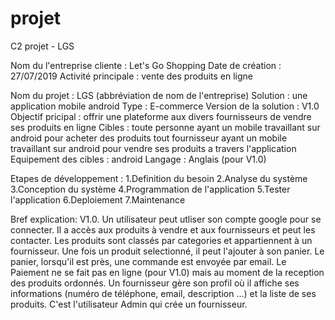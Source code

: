 # projet
C2 projet - LGS

Nom du l'entreprise cliente : Let's Go Shopping
Date de création       		: 27/07/2019
Activité principale    		: vente des produits en ligne

Nom du projet          		: LGS (abbréviation de nom de l'entreprise)
Solution               		: une application mobile android
Type                   		: E-commerce
Version de la solution 		: V1.0
Objectif pricipal      		: offrir une plateforme aux divers fournisseurs de vendre ses produits en ligne
Cibles                 		: toute personne ayant un mobile travaillant sur android pour acheter des produits
							  tout fournisseur ayant un mobile travaillant sur android pour vendre ses produits a travers l'application
Equipement des cibles  		: android
Langage                		: Anglais (pour V1.0)

Etapes de développement		: 1.Definition du besoin
							  2.Analyse du système
						      3.Conception du système
						      4.Programmation de l'application
						      5.Tester l'application
						      6.Deploiement
						      7.Maintenance

Bref explication: V1.0.
Un utilisateur peut utliser son compte google pour se connecter.
Il a accès aux produits à vendre et aux fournisseurs et peut les contacter. 
Les produits sont classés par categories et appartiennent à un fournisseur.
Une fois un produit selectionné, il peut l'ajouter à son panier.
Le panier, lorsqu'il est près, une commande est envoyée par email.
Le Paiement ne se fait pas en ligne (pour V1.0) mais au moment de la reception des produits ordonnés.
Un fournisseur gère son profil où il affiche ses informations (numéro de téléphone, email, description ...) et la liste de ses produits.
C'est l'utilisateur Admin qui crée un fournisseur.